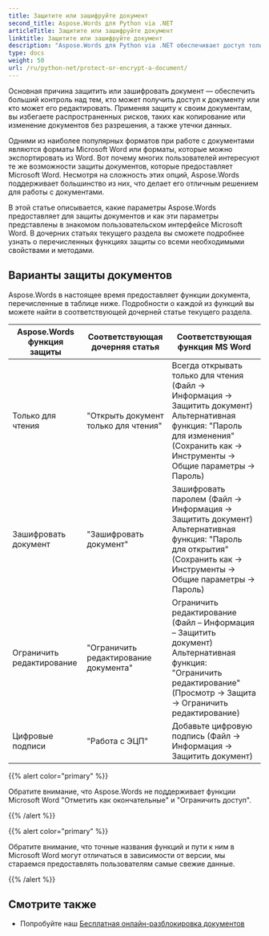 ```yaml
---
title: Защитите или зашифруйте документ
second_title: Aspose.Words для Python via .NET
articleTitle: Защитите или зашифруйте документ
linktitle: Защитите или зашифруйте документ
description: "Aspose.Words для Python via .NET обеспечивает доступ только для чтения, шифрование документа, ограничение редактирования и цифровые подписи для защиты документов. Aspose.Words поддерживает большинство вариантов защиты Word."
type: docs
weight: 50
url: /ru/python-net/protect-or-encrypt-a-document/
---
```


Основная причина защитить или зашифровать документ — обеспечить больший контроль над тем, кто может получить доступ к документу или кто может его редактировать. Применяя защиту к своим документам, вы избегаете распространенных рисков, таких как копирование или изменение документов без разрешения, а также утечки данных.

Одними из наиболее популярных форматов при работе с документами являются форматы Microsoft Word или форматы, которые можно экспортировать из Word. Вот почему многих пользователей интересуют те же возможности защиты документов, которые предоставляет Microsoft Word. Несмотря на сложность этих опций, Aspose.Words поддерживает большинство из них, что делает его отличным решением для работы с документами.

В этой статье описывается, какие параметры Aspose.Words предоставляет для защиты документов и как эти параметры представлены в знакомом пользовательском интерфейсе Microsoft Word. В дочерних статьях текущего раздела вы сможете подробнее узнать о перечисленных функциях защиты со всеми необходимыми свойствами и методами.

## Варианты защиты документов

Aspose.Words в настоящее время предоставляет функции документа, перечисленные в таблице ниже. Подробности о каждой из функций вы можете найти в соответствующей дочерней статье текущего раздела.

|  Aspose.Words функция защиты |  Соответствующая дочерняя статья |  Соответствующая функция MS Word |
|  -------------------------------  |  ------------------------------  |  ------------------------------------------------------------  |
|  Только для чтения |  "Открыть документ только для чтения" |  Всегда открывать только для чтения (Файл → Информация → Защитить документ)<br /> Альтернативная функция: "Пароль для изменения" (Сохранить как → Инструменты → Общие параметры → Пароль) |
|  Зашифровать документ |  "Зашифровать документ" |  Зашифровать паролем (Файл → Информация → Защитить документ)<br /> Альтернативная функция: "Пароль для открытия" (Сохранить как → Инструменты → Общие параметры → Пароль) |
|  Ограничить редактирование |  "Ограничить редактирование документа" |  Ограничить редактирование (Файл – Информация – Защитить документ)<br /> Альтернативная функция: "Ограничить редактирование" (Просмотр → Защита → Ограничить редактирование) |
|  Цифровые подписи |  "Работа с ЭЦП" |  Добавьте цифровую подпись (Файл → Информация → Защитить документ) |

{{% alert color="primary" %}}

Обратите внимание, что Aspose.Words не поддерживает функции Microsoft Word "Отметить как окончательные" и "Ограничить доступ".

{{% /alert %}}

{{% alert color="primary" %}}

Обратите внимание, что точные названия функций и пути к ним в Microsoft Word могут отличаться в зависимости от версии, мы стараемся предоставлять пользователям самые свежие данные.

{{% /alert %}}

## Смотрите также

* Попробуйте наш [Бесплатная онлайн-разблокировка документов](https://products.aspose.app/words/unlock)
